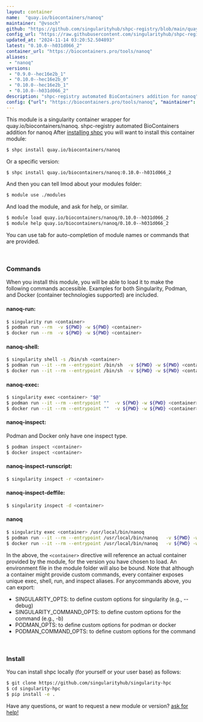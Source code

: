 ```yaml
---
layout: container
name:  "quay.io/biocontainers/nanoq"
maintainer: "@vsoch"
github: "https://github.com/singularityhub/shpc-registry/blob/main/quay.io/biocontainers/nanoq/container.yaml"
config_url: "https://raw.githubusercontent.com/singularityhub/shpc-registry/main/quay.io/biocontainers/nanoq/container.yaml"
updated_at: "2024-11-14 03:20:52.504893"
latest: "0.10.0--h031d066_2"
container_url: "https://biocontainers.pro/tools/nanoq"
aliases:
 - "nanoq"
versions:
 - "0.9.0--hec16e2b_1"
 - "0.10.0--hec16e2b_0"
 - "0.10.0--hec16e2b_1"
 - "0.10.0--h031d066_2"
description: "shpc-registry automated BioContainers addition for nanoq"
config: {"url": "https://biocontainers.pro/tools/nanoq", "maintainer": "@vsoch", "description": "shpc-registry automated BioContainers addition for nanoq", "latest": {"0.10.0--h031d066_2": "sha256:e3f7fc6e04ed0b2ae8753264c9898d981f798ada6a41689bf788e40824816ae4"}, "tags": {"0.9.0--hec16e2b_1": "sha256:af189ba24d7292e77f3d429517685f4b5e2a711f9213bc1c0dfa29da1af9b5a7", "0.10.0--hec16e2b_0": "sha256:1a9bb37e76388dd2bb3eb339bd693db4491c21e0c5439277ef99fa86ff6dd322", "0.10.0--hec16e2b_1": "sha256:7395468f267fb5771465ecb3b69f56f06737d7944d92f098295a3086f0dc159e", "0.10.0--h031d066_2": "sha256:e3f7fc6e04ed0b2ae8753264c9898d981f798ada6a41689bf788e40824816ae4"}, "docker": "quay.io/biocontainers/nanoq", "aliases": {"nanoq": "/usr/local/bin/nanoq"}}
---
```


This module is a singularity container wrapper for quay.io/biocontainers/nanoq.
shpc-registry automated BioContainers addition for nanoq
After [installing shpc](#install) you will want to install this container module:


```bash
$ shpc install quay.io/biocontainers/nanoq
```

Or a specific version:

```bash
$ shpc install quay.io/biocontainers/nanoq:0.10.0--h031d066_2
```

And then you can tell lmod about your modules folder:

```bash
$ module use ./modules
```

And load the module, and ask for help, or similar.

```bash
$ module load quay.io/biocontainers/nanoq/0.10.0--h031d066_2
$ module help quay.io/biocontainers/nanoq/0.10.0--h031d066_2
```

You can use tab for auto-completion of module names or commands that are provided.

<br>

### Commands

When you install this module, you will be able to load it to make the following commands accessible.
Examples for both Singularity, Podman, and Docker (container technologies supported) are included.

#### nanoq-run:

```bash
$ singularity run <container>
$ podman run --rm  -v ${PWD} -w ${PWD} <container>
$ docker run --rm  -v ${PWD} -w ${PWD} <container>
```

#### nanoq-shell:

```bash
$ singularity shell -s /bin/sh <container>
$ podman run --it --rm --entrypoint /bin/sh  -v ${PWD} -w ${PWD} <container>
$ docker run --it --rm --entrypoint /bin/sh  -v ${PWD} -w ${PWD} <container>
```

#### nanoq-exec:

```bash
$ singularity exec <container> "$@"
$ podman run --it --rm --entrypoint ""  -v ${PWD} -w ${PWD} <container> "$@"
$ docker run --it --rm --entrypoint ""  -v ${PWD} -w ${PWD} <container> "$@"
```

#### nanoq-inspect:

Podman and Docker only have one inspect type.

```bash
$ podman inspect <container>
$ docker inspect <container>
```

#### nanoq-inspect-runscript:

```bash
$ singularity inspect -r <container>
```

#### nanoq-inspect-deffile:

```bash
$ singularity inspect -d <container>
```


#### nanoq

```bash
$ singularity exec <container> /usr/local/bin/nanoq
$ podman run --it --rm --entrypoint /usr/local/bin/nanoq   -v ${PWD} -w ${PWD} <container> -c " $@"
$ docker run --it --rm --entrypoint /usr/local/bin/nanoq   -v ${PWD} -w ${PWD} <container> -c " $@"
```



In the above, the `<container>` directive will reference an actual container provided
by the module, for the version you have chosen to load. An environment file in the
module folder will also be bound. Note that although a container
might provide custom commands, every container exposes unique exec, shell, run, and
inspect aliases. For anycommands above, you can export:

 - SINGULARITY_OPTS: to define custom options for singularity (e.g., --debug)
 - SINGULARITY_COMMAND_OPTS: to define custom options for the command (e.g., -b)
 - PODMAN_OPTS: to define custom options for podman or docker
 - PODMAN_COMMAND_OPTS: to define custom options for the command

<br>

### Install

You can install shpc locally (for yourself or your user base) as follows:

```bash
$ git clone https://github.com/singularityhub/singularity-hpc
$ cd singularity-hpc
$ pip install -e .
```

Have any questions, or want to request a new module or version? [ask for help!](https://github.com/singularityhub/singularity-hpc/issues)